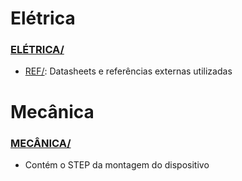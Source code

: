 # Elétrica

### [ELÉTRICA/](ELÉTRICA/)  
* [REF/](ELÉTRICA/REF/): Datasheets e referências externas utilizadas

# Mecânica

### [MECÂNICA/](MECÂNICA/)  
* Contém o STEP da montagem do dispositivo


